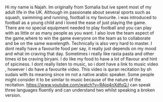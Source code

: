 Hi my name is Najah. Im originally from Somalia but ive spent most of my adult life in the UK. Although im passionate about several sports
such as squash, swimming and running, football is my favourite. i was introduced to football as a young child and i loved the ease of just playing the game. 
There are no special equipment needed to play football and you can play with as little or as many people as you want. I also love the team aspect 
of the game,where to win the game everyone on the team as to collaborate and be on the same wavelength. Technically is also very hard to master. 
I dont really have a favourite food per say, it really just depends on my mood and what im craving that day. Sometimes i really like rasta pasta and other times 
id be craving biryani. I do like my food to have a lot of flavour and hint of spiciness. I dont really listen to music, so i dont have a link to music video
, however i do have a favourite video. This video is quran recitation by sh sudais with its meaning since im not a native arabic speaker. Some people might 
consider it to be similar to music because of the nature of the recitation. https://www.youtube.com/watch?v=RAjq4nXdfoQ.I can speak three languages fluently 
and can understand two whilst speaking a broken version. 




